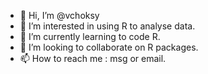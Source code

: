 - 👋 Hi, I’m @vchoksy
- 👀 I’m interested in using R to analyse data.
- 🌱 I’m currently learning to code R.
- 💞️ I’m looking to collaborate on R packages.
- 📫 How to reach me : msg or email.

<!---
vchoksy/vchoksy is a ✨ special ✨ repository because its `README.md` (this file) appears on your GitHub profile.
You can click the Preview link to take a look at your changes.
--->
